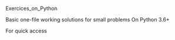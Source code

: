Exercices_on_Python

 Basic one-file working solutions for small problems 
 On Python 3.6+

 For quick access
